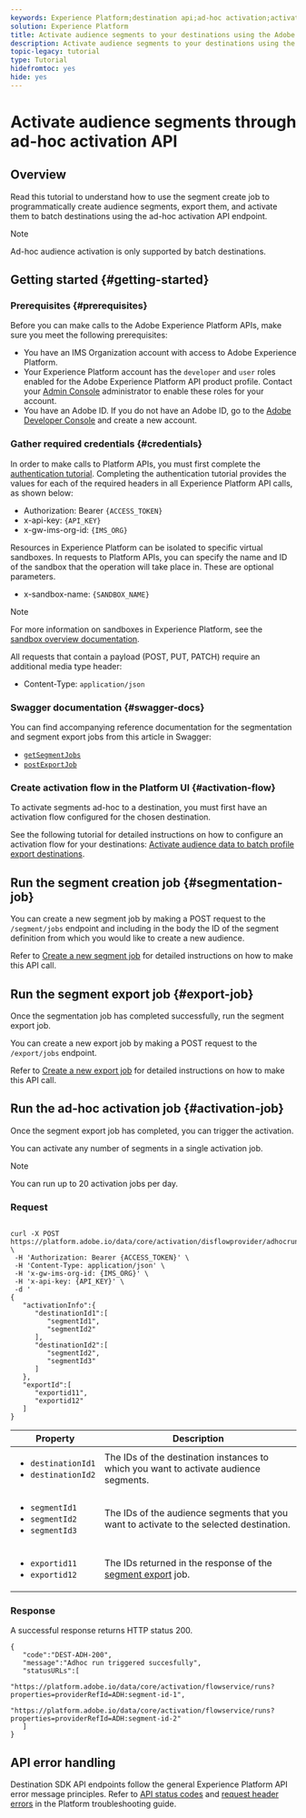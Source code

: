 ```yaml
---
keywords: Experience Platform;destination api;ad-hoc activation;activate segments ad-hoc
solution: Experience Platform
title: Activate audience segments to your destinations using the Adobe Experience Platform API
description: Activate audience segments to your destinations using the Adobe Experience Platform API
topic-legacy: tutorial
type: Tutorial
hidefromtoc: yes
hide: yes
---
```


# Activate audience segments through ad-hoc activation API

## Overview

Read this tutorial to understand how to use the segment create job to programmatically create audience segments, export them, and activate them to batch destinations using the ad-hoc activation API endpoint.

>[!NOTE]
>
>Ad-hoc audience activation is only supported by batch destinations.

## Getting started {#getting-started}

### Prerequisites {#prerequisites}

Before you can make calls to the Adobe Experience Platform APIs, make sure you meet the following prerequisites:

* You have an IMS Organization account with access to Adobe Experience Platform.
* Your Experience Platform account has the `developer` and `user` roles enabled for the Adobe Experience Platform API product profile. Contact your [Admin Console](../../access-control/home.md) administrator to enable these roles for your account.
* You have an Adobe ID. If you do not have an Adobe ID, go to the [Adobe Developer Console](https://developer.adobe.com/console) and create a new account.

### Gather required credentials {#credentials}

In order to make calls to Platform APIs, you must first complete the [authentication tutorial](https://www.adobe.com/go/platform-api-authentication-en). Completing the authentication tutorial provides the values for each of the required headers in all Experience Platform API calls, as shown below:

*   Authorization: Bearer `{ACCESS_TOKEN}`
*   x-api-key: `{API_KEY}`
*   x-gw-ims-org-id: `{IMS_ORG}`

Resources in Experience Platform can be isolated to specific virtual sandboxes. In requests to Platform APIs, you can specify the name and ID of the sandbox that the operation will take place in. These are optional parameters.

*   x-sandbox-name: `{SANDBOX_NAME}`

>[!NOTE]
>
>For more information on sandboxes in Experience Platform, see the [sandbox overview documentation](../../sandboxes/home.md).

All requests that contain a payload (POST, PUT, PATCH) require an additional media type header:

*   Content-Type: `application/json`

### Swagger documentation {#swagger-docs}

You can find accompanying reference documentation for the segmentation and segment export jobs from this article in Swagger:

* [`getSegmentJobs`](https://www.adobe.io/experience-platform-apis/references/segmentation/#operation/getSegmentJobs)
* [`postExportJob`](https://www.adobe.io/experience-platform-apis/references/segmentation/#operation/getSegmentJobs)

### Create activation flow in the Platform UI {#activation-flow}

To activate segments ad-hoc to a destination, you must first have an activation flow configured for the chosen destination.

See the following tutorial for detailed instructions on how to configure an activation flow for your destinations: [Activate audience data to batch profile export destinations](../ui/activate-batch-profile-destinations.md).

## Run the segment creation job {#segmentation-job}

You can create a new segment job by making a POST request to the `/segment/jobs` endpoint and including in the body the ID of the segment definition from which you would like to create a new audience.

Refer to [Create a new segment job](../../segmentation/api/segment-jobs.md#create) for detailed instructions on how to make this API call.

## Run the segment export job {#export-job}

Once the segmentation job has completed successfully, run the segment export job.

You can create a new export job by making a POST request to the `/export/jobs` endpoint.

Refer to [Create a new export job](../../segmentation/api/export-jobs.md#create) for detailed instructions on how to make this API call.

## Run the ad-hoc activation job {#activation-job}

Once the segment export job has completed, you can trigger the activation.

You can activate any number of segments in a single activation job.

>[!NOTE]
>
>You can run up to 20 activation jobs per day.

### Request

```shell

curl -X POST https://platform.adobe.io/data/core/activation/disflowprovider/adhocrun \
 -H 'Authorization: Bearer {ACCESS_TOKEN}' \
 -H 'Content-Type: application/json' \
 -H 'x-gw-ims-org-id: {IMS_ORG}' \
 -H 'x-api-key: {API_KEY}' \
 -d '
{
   "activationInfo":{
      "destinationId1":[
         "segmentId1",
         "segmentId2"
      ],
      "destinationId2":[
         "segmentId2",
         "segmentId3"
      ]
   },
   "exportId":[
      "exportid11",
      "exportid12"
   ]
}
```

| Property | Description |
| -------- | ----------- |
| <ul><li>`destinationId1`</li><li>`destinationId2`</li></ul> | The IDs of the destination instances to which you want to activate audience segments. |
| <ul><li>`segmentId1`</li><li>`segmentId2`</li><li>`segmentId3`</li></ul>  | The IDs of the audience segments that you want to activate to the selected destination. |
| <ul><li>`exportid11`</li><li>`exportid12`</li></ul> | The IDs returned in the response of the [segment export](../../segmentation/api/export-jobs.md#create) job. |

### Response

A successful response returns HTTP status 200.

```shell
{
   "code":"DEST-ADH-200",
   "message":"Adhoc run triggered succesfully",
   "statusURLs":[
      "https://platform.adobe.io/data/core/activation/flowservice/runs?properties=providerRefId=ADH:segment-id-1",
      "https://platform.adobe.io/data/core/activation/flowservice/runs?properties=providerRefId=ADH:segment-id-2"
   ]
}
```

## API error handling

Destination SDK API endpoints follow the general Experience Platform API error message principles. Refer to [API status codes](https://experienceleague.adobe.com/docs/experience-platform/landing/troubleshooting.html?lang=en#api-status-codes) and [request header errors](https://experienceleague.adobe.com/docs/experience-platform/landing/troubleshooting.html?lang=en#request-header-errors) in the Platform troubleshooting guide.
